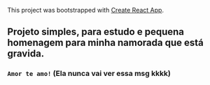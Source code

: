 This project was bootstrapped with [Create React App](https://github.com/facebook/create-react-app).

## Projeto simples, para estudo e pequena homenagem para minha namorada que está gravida.

### `Amor te amo!` (Ela nunca vai ver essa msg kkkk)